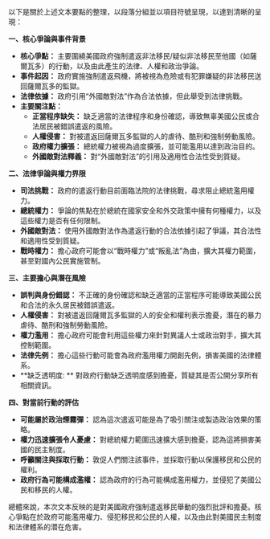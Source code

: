以下是關於上述文本要點的整理，以段落分組並以項目符號呈現，以達到清晰的呈現：

**一、核心爭論與事件背景**

*   **核心爭點：** 主要圍繞美國政府強制遣返非法移民/疑似非法移民至他國（如薩爾瓦多）的行動，以及由此產生的法律、人權和政治爭論。
*   **事件起因：** 政府實施強制遣返飛機，將被視為危險或有犯罪嫌疑的非法移民送回薩爾瓦多的監獄。
*   **法律依據：** 政府引用“外國敵對法”作為合法依據，但此舉受到法律挑戰。
*   **主要關注點：**
    *   **正當程序缺失：** 缺乏適當的法律程序和身份確認，導致無辜美國公民或合法居民被錯誤遣返的風險。
    *   **人權侵害：** 對被遣返回薩爾瓦多監獄的人的虐待、酷刑和強制勞動風險。
    *   **政府權力擴張：** 總統權力被視為過度擴張，並可能濫用以達到政治目的。
    *   **外國敵對法釋義：** 對“外國敵對法”的引用及適用性合法性受到質疑。

**二、法律爭論與權力界限**

*   **司法挑戰：** 政府的遣返行動目前面臨法院的法律挑戰，尋求阻止總統濫用權力。
*   **總統權力：** 爭論的焦點在於總統在國家安全和外交政策中擁有何種權力，以及這些權力是否有任何限制。
*   **外國敵對法：** 使用外國敵對法作為遣返行動的合法依據引起了爭議，其合法性和適用性受到質疑。
*   **戰時權力：** 擔心政府可能會以“戰時權力”或“叛亂法”為由，擴大其權力範圍，甚至對國內公民實施管制。

**三、主要擔心與潛在風險**

*   **誤判與身份錯認：** 不正確的身份確認和缺乏適當的正當程序可能導致美國公民和合法的永久居民被錯誤遣返。
*   **人權侵害：** 對被遣返回薩爾瓦多監獄的人的安全和權利表示擔憂，潛在的暴力虐待、酷刑和強制勞動風險。
*   **權力濫用：** 擔心政府可能會利用這些權力來針對異議人士或政治對手，擴大其控制範圍。
*   **法律先例：** 擔心這些行動可能會為政府濫用權力開創先例，損害美國的法律體系。
*   **缺乏透明度: ** 對政府行動缺乏透明度感到擔憂，質疑其是否公開分享所有相關資訊。

**四、對當前行動的評估**

*   **可能屬於政治煙霧彈：** 認為這次遣返可能是為了吸引關注或製造政治效果的策略。
*   **權力迅速擴張令人憂慮：** 對總統權力範圍迅速擴大感到擔憂，認為這將損害美國的民主制度。
*   **呼籲關注與採取行動：** 敦促人們關注該事件，並採取行動以保護移民和公民的權利。
*    **政府行為可能構成濫權：** 認為政府的行為可能構成濫用權力，並侵犯了美國公民和移民的人權。

總體來說，本次文本反映的是對美國政府強制遣返移民舉動的強烈批評和擔憂。核心爭點在於政府可能濫用權力、侵犯移民和公民的人權，以及由此對美國民主制度和法律體系的潜在危害。
